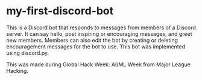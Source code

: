 # my-first-discord-bot
This is a Discord bot that responds to messages from members of a Discord server. It can say hello, post inspiring or encouraging messages, and greet new members. Members can also edit the bot by creating or deleting encouragement messages for the bot to use. This bot was implemented using discord.py.

This was made during Global Hack Week: AI/ML Week from Major League Hacking.
